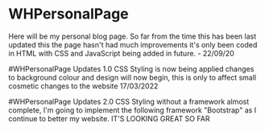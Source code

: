 # WHPersonalPage
Here will be my personal blog page. So far from the time this has been last updated this the page hasn't had much improvements it's only been coded in HTML with CSS and JavaScript being added in future. - 22/09/20

#WHPersonalPage Updates 1.0
CSS Styling is now being applied changes to background colour and design will now begin, this is only to affect small cosmetic changes to the website 17/03/2022

#WHPersonalPage Updates 2.0
CSS Styling without a framework almost complete, I'm going to implement the following framework "Bootstrap" as I continue to better my website. IT'S LOOKING GREAT SO FAR
